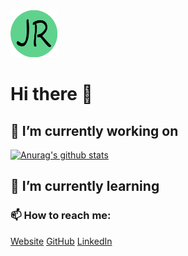 <img src="https://github.com/JoeRoybal/JoeRoybal/blob/main/Logo%20(2).png" width="75" height="75" class="center"/>

# Hi there 👋 

## 🔭 I’m currently working on 

[![Anurag's github stats](https://github-readme-stats.vercel.app/api?username=joeroybal)](https://github.com/anuraghazra/github-readme-stats)

## 🌱 I’m currently learning

### 📫 How to reach me:
[Website](https://joeroybal.com/)
[GitHub](https://github.com/JoeRoybal)
[LinkedIn](https://www.linkedin.com/in/joe-roybal)

